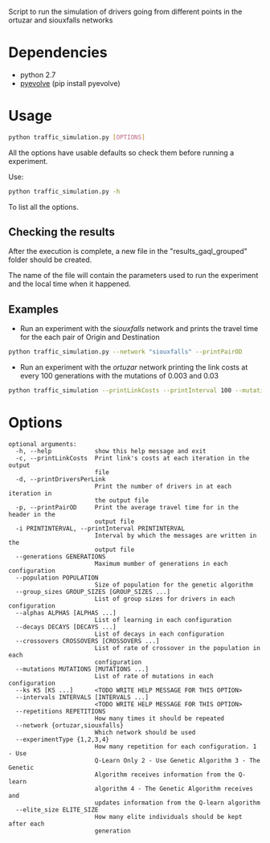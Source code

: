 Script to run the simulation of drivers going from different points in the
ortuzar and siouxfalls networks

Dependencies
============
 * python 2.7
 * [pyevolve](https://sourceforge.net/projects/pyevolve/) (pip install pyevolve)

Usage
=====

```bash
python traffic_simulation.py [OPTIONS]
```

All the options have usable defaults so check them before running a experiment.

Use:

```bash
python traffic_simulation.py -h
```

To list all the options.

Checking the results
--------------------

After the execution is complete, a new file in the "results_gaql_grouped" folder
should be created.

The name of the file will contain the parameters used to run the experiment
and the local time when it happened.

Examples
--------

* Run an experiment with the *siouxfalls* network and prints the travel time
  for the each pair of Origin and Destination

```sh
python traffic_simulation.py --network "siouxfalls" --printPairOD
```

* Run an experiment with the *ortuzar* network printing the link costs at every
100 generations with the mutations of 0.003 and 0.03

```sh
python traffic_simulation --printLinkCosts --printInterval 100 --mutations 0.003 0.03
```

Options
=======

```
optional arguments:
  -h, --help            show this help message and exit
  -c, --printLinkCosts  Print link's costs at each iteration in the output
                        file
  -d, --printDriversPerLink
                        Print the number of drivers in at each iteration in
                        the output file
  -p, --printPairOD     Print the average travel time for in the header in the
                        output file
  -i PRINTINTERVAL, --printInterval PRINTINTERVAL
                        Interval by which the messages are written in the
                        output file
  --generations GENERATIONS
                        Maximum mumber of generations in each configuration
  --population POPULATION
                        Size of population for the genetic algorithm
  --group_sizes GROUP_SIZES [GROUP_SIZES ...]
                        List of group sizes for drivers in each configuration
  --alphas ALPHAS [ALPHAS ...]
                        List of learning in each configuration
  --decays DECAYS [DECAYS ...]
                        List of decays in each configuration
  --crossovers CROSSOVERS [CROSSOVERS ...]
                        List of rate of crossover in the population in each
                        configuration
  --mutations MUTATIONS [MUTATIONS ...]
                        List of rate of mutations in each configuration
  --ks KS [KS ...]      <TODO WRITE HELP MESSAGE FOR THIS OPTION>
  --intervals INTERVALS [INTERVALS ...]
                        <TODO WRITE HELP MESSAGE FOR THIS OPTION>
  --repetitions REPETITIONS
                        How many times it should be repeated
  --network {ortuzar,siouxfalls}
                        Which network should be used
  --experimentType {1,2,3,4}
                        How many repetition for each configuration. 1 - Use
                        Q-Learn Only 2 - Use Genetic Algorithm 3 - The Genetic
                        Algorithm receives information from the Q-learn
                        algorithm 4 - The Genetic Algorithm receives and
                        updates information from the Q-learn algorithm
  --elite_size ELITE_SIZE
                        How many elite individuals should be kept after each
                        generation
```

